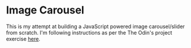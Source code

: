 # Image Carousel

This is my attempt at building a JavaScript powered image carousel/slider from scratch. I'm following instructions as per the The Odin's project exercise [here](http://www.theodinproject.com/javascript-and-jquery/creating-an-image-carousel-slider).